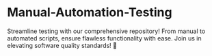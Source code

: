 # Manual-Automation-Testing
Streamline testing with our comprehensive repository! From manual to automated scripts, ensure flawless functionality with ease. Join us in elevating software quality standards! 🚀
